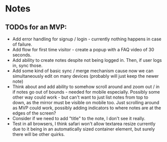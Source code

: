 # Notes

## TODOs for an MVP:
- Add error handling for signup / login - currently nothing happens in case of failure.
- Add flow for first time visitor - create a popup with a FAQ video of 30 seconds. 
- Add ability to create notes despite not being logged in. Then, if user logs in, sync those. 
- Add some kind of basic sync / merge mechanism cause now we can simultaneously edit on many devices (probably will just keep the newer note)
- Think about and add ability to somehow scroll around and zoom out / in if notes go out of bounds - needed for mobile especially. Possibly some other way could work - but can't want to just list notes from top to down, as the mirror must be visible on mobile too. Just scrolling around as MVP could work, possibly adding indicators to where notes are at the edges of the screen?
- Consider if we need to add "title" to the note, I don't see it really.
- Test in all browsers, I think safari won't allow textarea resize currently due to it being in an automatically sized container element, but surely there will be other quirks. 
